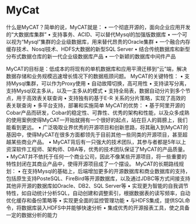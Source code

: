 MyCat
=====
什么是MyCAT？简单的说，MyCAT就是：
•	一个彻底开源的，面向企业应用开发的“大数据库集群”
•	支持事务、ACID、可以替代Mysql的加强版数据库
•	一个可以视为“Mysql”集群的企业级数据库，用来替代昂贵的Oracle集群
•	一个融合内存缓存技术、Nosql技术、HDFS大数据的新型SQL Server
•	结合传统数据库和新型分布式数据仓库的新一代企业级数据库产品
•	一个新颖的数据库中间件产品

MyCAT的目标是：低成本的将现有的单机数据库和应用平滑迁移到“云”端，解决数据存储和业务规模迅速增长情况下的数据瓶颈问题。
MyCAT的关键特性：
•	支持Mysql集群，可以作为Proxy使用
•	自动故障切换，高可用性
•	支持读写分离，支持Mysql双主多从，以及一主多从的模式
•	支持全局表，数据自动分片到多个节点，用于高效表关联查询
•	支持独有的基于E-R 关系的分片策略，实现了高效的表关联查询
•	多平台支持，部署和实施简单
MyCAT的优势：
•	基于阿里开源的Cobar产品而研发，Cobar的稳定性、可靠性、优秀的架构和性能，以及众多成熟的使用案例使得MyCAT一开始就拥有一个很好的起点，站在巨人的肩膀上，我们能看到更远。
•	广泛吸取业界优秀的开源项目和创新思路，将其融入到MyCAT的基因中，使得MyCAT在很多方面都领先于目前其他一些同类的开源项目，甚至超越某些商业产品。
•	MyCAT背后有一只强大的技术团队，其参与者都是5年以上资深软件工程师、架构师、DBA等，优秀的技术团队保证了MyCAT的产品质量。
•	MyCAT并不依托于任何一个商业公司，因此不像某些开源项目，将一些重要的特性封闭在其商业产品中，使得开源项目成了一个摆设。
MyCAT的长期路线规划：
•	在支持Mysql的基础上，后端增加更多的开源数据库和商业数据库的支持，包括原生支持PosteSQL、FireBird等开源数据库，以及通过JDBC等方式间接支持其他非开源的数据库如Oracle、DB2、SQL Server等
•	实现更为智能的自我调节特性，如自动统计分析SQL，自动创建和调整索引，根据数据表的读写频率，自动优化缓存和备份策略等
•	实现更全面的监控管理功能
•	与HDFS集成，提供SQL命令，将数据库装入HDFS中并能够快速分析
•	集成优秀的开源报表工具，使之具备一定的数据分析的能力
